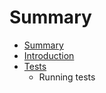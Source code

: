# Summary

* [Summary](SUMMARY.md)
* [Introduction](docs/Introduction.md)
* [Tests](docs/Tests/index.md)
   * Running tests

